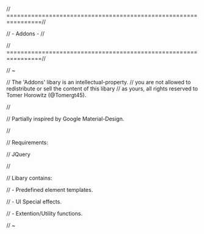 // ================================================================//

//                          - Addons -                             //

// ================================================================//

// ~

// The 'Addons' libary is an intellectual-property.
// you are not allowed to redistribute or sell the content of this libary
// as yours, all rights reserved to Tomer Horowitz (@Tomergt45).

//

// Partially inspired by Google Material-Design.

//

// Requirements:

// JQuery

//

// Libary contains:

// - Predefined element templates.

// - UI Special effects.

// - Extention/Utility functions.

// ~


